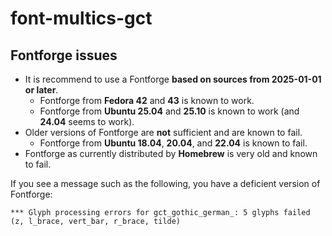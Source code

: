 <!-- SPDX-License-Identifier: Multics or MIT-0 -->
<!-- Copyright (c) 2025 Jeffrey H. Johnson -->
<!-- scspell-id: 73135104-9b3c-11f0-b48f-80ee73e9b8e7 -->
# font-multics-gct

## Fontforge issues

* It is recommend to use a Fontforge **based on sources from 2025-01-01 or later**.
  * Fontforge from **Fedora 42** and **43** is known to work.
  * Fontforge from **Ubuntu 25.04** and **25.10** is known to work (and **24.04** seems to work).
* Older versions of Fontforge are **not** sufficient and are known to fail.
  * Fontforge from **Ubuntu 18.04**, **20.04**, and **22.04** is known to fail.
* Fontforge as currently distributed by **Homebrew** is very old and known to fail.

If you see a message such as the following, you have a deficient version of Fontforge:
```
*** Glyph processing errors for gct_gothic_german_: 5 glyphs failed (z, l_brace, vert_bar, r_brace, tilde)
```

